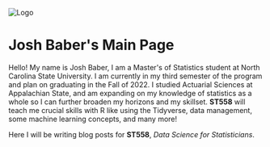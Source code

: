 ![Logo](JABaber.github.io/docs/assets/stat-logo-red.png)

# Josh Baber's Main Page

Hello! My name is Josh Baber, I am a Master's of Statistics student at North Carolina State University.
I am currently in my third semester of the program and plan on graduating in the Fall of 2022.  I studied
Actuarial Sciences at Appalachian State, and am expanding on my knowledge of statistics as a whole so I can
further broaden my horizons and my skillset.  **ST558** will teach me crucial skills with R like using the Tidyverse,
data management, some machine learning concepts, and many more!

Here I will be writing blog posts for **ST558**, *Data Science for Statisticians*.
